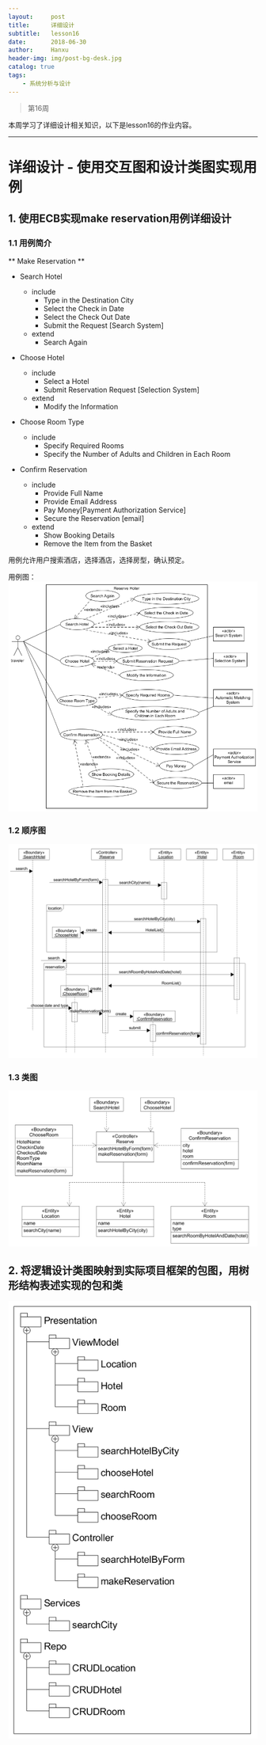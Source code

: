 ```yaml
---
layout:     post
title:      详细设计
subtitle:   lesson16
date:       2018-06-30
author:     Hanxu
header-img: img/post-bg-desk.jpg
catalog: true
tags:
    - 系统分析与设计
---
```


> 第16周

本周学习了详细设计相关知识，以下是lesson16的作业内容。

***

# 详细设计 - 使用交互图和设计类图实现用例

## 1. 使用ECB实现make reservation用例详细设计

### 1.1 用例简介

** Make Reservation **

- Search Hotel
    - include
        - Type in the Destination City
        - Select the Check in Date
        - Select the Check Out Date
        - Submit the Request [Search System]
    - extend
        - Search Again

- Choose Hotel
    - include 
        - Select a Hotel
        - Submit Reservation Request [Selection System]
    - extend
        - Modify the Information


- Choose Room Type
    - include
        - Specify Required Rooms
        - Specify the Number of Adults and Children in Each Room

- Confirm Reservation
    - include
        - Provide Full Name 
        - Provide Email Address
        - Pay Money[<actor>Payment Authorization Service]
        - Secure the Reservation [email]
    - extend
        - Show Booking Details
        - Remove the Item from the Basket

用例允许用户搜索酒店，选择酒店，选择房型，确认预定。

用例图：
![task1](/img/2018-04-22/task1.png)


### 1.2 顺序图

![1.2](/img/2018-06-30/sequence.png)

### 1.3 类图

![1.3](/img/2018-06-30/class.png)

## 2. 将逻辑设计类图映射到实际项目框架的包图，用树形结构表述实现的包和类

![package](/img/2018-06-30/package.png)
